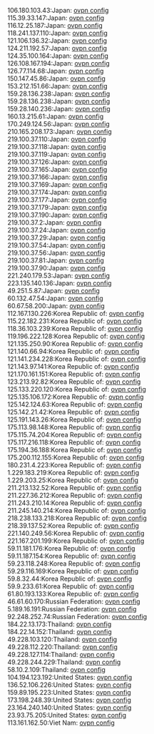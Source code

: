 106.180.103.43:Japan: [ovpn config](vpn/106_180_103_43.ovpn)  
115.39.33.147:Japan: [ovpn config](vpn/115_39_33_147.ovpn)  
116.12.25.187:Japan: [ovpn config](vpn/116_12_25_187.ovpn)  
118.241.137.110:Japan: [ovpn config](vpn/118_241_137_110.ovpn)  
121.106.136.32:Japan: [ovpn config](vpn/121_106_136_32.ovpn)  
124.211.192.57:Japan: [ovpn config](vpn/124_211_192_57.ovpn)  
124.35.100.164:Japan: [ovpn config](vpn/124_35_100_164.ovpn)  
126.108.167.194:Japan: [ovpn config](vpn/126_108_167_194.ovpn)  
126.77.114.68:Japan: [ovpn config](vpn/126_77_114_68.ovpn)  
150.147.45.86:Japan: [ovpn config](vpn/150_147_45_86.ovpn)  
153.212.151.66:Japan: [ovpn config](vpn/153_212_151_66.ovpn)  
159.28.136.238:Japan: [ovpn config](vpn/159_28_136_238.ovpn)  
159.28.136.238:Japan: [ovpn config](vpn/159_28_136_238.ovpn)  
159.28.140.236:Japan: [ovpn config](vpn/159_28_140_236.ovpn)  
160.13.215.61:Japan: [ovpn config](vpn/160_13_215_61.ovpn)  
170.249.124.56:Japan: [ovpn config](vpn/170_249_124_56.ovpn)  
210.165.208.173:Japan: [ovpn config](vpn/210_165_208_173.ovpn)  
219.100.37.110:Japan: [ovpn config](vpn/219_100_37_110.ovpn)  
219.100.37.118:Japan: [ovpn config](vpn/219_100_37_118.ovpn)  
219.100.37.119:Japan: [ovpn config](vpn/219_100_37_119.ovpn)  
219.100.37.126:Japan: [ovpn config](vpn/219_100_37_126.ovpn)  
219.100.37.165:Japan: [ovpn config](vpn/219_100_37_165.ovpn)  
219.100.37.166:Japan: [ovpn config](vpn/219_100_37_166.ovpn)  
219.100.37.169:Japan: [ovpn config](vpn/219_100_37_169.ovpn)  
219.100.37.174:Japan: [ovpn config](vpn/219_100_37_174.ovpn)  
219.100.37.177:Japan: [ovpn config](vpn/219_100_37_177.ovpn)  
219.100.37.179:Japan: [ovpn config](vpn/219_100_37_179.ovpn)  
219.100.37.190:Japan: [ovpn config](vpn/219_100_37_190.ovpn)  
219.100.37.2:Japan: [ovpn config](vpn/219_100_37_2.ovpn)  
219.100.37.24:Japan: [ovpn config](vpn/219_100_37_24.ovpn)  
219.100.37.29:Japan: [ovpn config](vpn/219_100_37_29.ovpn)  
219.100.37.54:Japan: [ovpn config](vpn/219_100_37_54.ovpn)  
219.100.37.56:Japan: [ovpn config](vpn/219_100_37_56.ovpn)  
219.100.37.81:Japan: [ovpn config](vpn/219_100_37_81.ovpn)  
219.100.37.90:Japan: [ovpn config](vpn/219_100_37_90.ovpn)  
221.240.179.53:Japan: [ovpn config](vpn/221_240_179_53.ovpn)  
223.135.140.136:Japan: [ovpn config](vpn/223_135_140_136.ovpn)  
49.251.5.87:Japan: [ovpn config](vpn/49_251_5_87.ovpn)  
60.132.47.54:Japan: [ovpn config](vpn/60_132_47_54.ovpn)  
60.67.58.200:Japan: [ovpn config](vpn/60_67_58_200.ovpn)  
112.167.130.226:Korea Republic of: [ovpn config](vpn/112_167_130_226.ovpn)  
115.22.182.231:Korea Republic of: [ovpn config](vpn/115_22_182_231.ovpn)  
118.36.103.239:Korea Republic of: [ovpn config](vpn/118_36_103_239.ovpn)  
119.196.222.128:Korea Republic of: [ovpn config](vpn/119_196_222_128.ovpn)  
121.135.250.90:Korea Republic of: [ovpn config](vpn/121_135_250_90.ovpn)  
121.140.66.94:Korea Republic of: [ovpn config](vpn/121_140_66_94.ovpn)  
121.141.234.228:Korea Republic of: [ovpn config](vpn/121_141_234_228.ovpn)  
121.143.97.141:Korea Republic of: [ovpn config](vpn/121_143_97_141.ovpn)  
121.170.161.151:Korea Republic of: [ovpn config](vpn/121_170_161_151.ovpn)  
123.213.92.82:Korea Republic of: [ovpn config](vpn/123_213_92_82.ovpn)  
125.133.220.120:Korea Republic of: [ovpn config](vpn/125_133_220_120.ovpn)  
125.135.106.172:Korea Republic of: [ovpn config](vpn/125_135_106_172.ovpn)  
125.142.124.63:Korea Republic of: [ovpn config](vpn/125_142_124_63.ovpn)  
125.142.21.42:Korea Republic of: [ovpn config](vpn/125_142_21_42.ovpn)  
125.191.143.26:Korea Republic of: [ovpn config](vpn/125_191_143_26.ovpn)  
175.113.98.148:Korea Republic of: [ovpn config](vpn/175_113_98_148.ovpn)  
175.115.74.204:Korea Republic of: [ovpn config](vpn/175_115_74_204.ovpn)  
175.117.216.118:Korea Republic of: [ovpn config](vpn/175_117_216_118.ovpn)  
175.194.36.188:Korea Republic of: [ovpn config](vpn/175_194_36_188.ovpn)  
175.200.112.155:Korea Republic of: [ovpn config](vpn/175_200_112_155.ovpn)  
180.231.4.223:Korea Republic of: [ovpn config](vpn/180_231_4_223.ovpn)  
1.229.183.219:Korea Republic of: [ovpn config](vpn/1_229_183_219.ovpn)  
1.229.203.25:Korea Republic of: [ovpn config](vpn/1_229_203_25.ovpn)  
211.213.132.52:Korea Republic of: [ovpn config](vpn/211_213_132_52.ovpn)  
211.227.36.212:Korea Republic of: [ovpn config](vpn/211_227_36_212.ovpn)  
211.243.210.14:Korea Republic of: [ovpn config](vpn/211_243_210_14.ovpn)  
211.245.140.214:Korea Republic of: [ovpn config](vpn/211_245_140_214.ovpn)  
218.238.133.218:Korea Republic of: [ovpn config](vpn/218_238_133_218.ovpn)  
218.39.137.52:Korea Republic of: [ovpn config](vpn/218_39_137_52.ovpn)  
221.140.249.56:Korea Republic of: [ovpn config](vpn/221_140_249_56.ovpn)  
221.167.201.199:Korea Republic of: [ovpn config](vpn/221_167_201_199.ovpn)  
59.11.181.176:Korea Republic of: [ovpn config](vpn/59_11_181_176.ovpn)  
59.11.187.154:Korea Republic of: [ovpn config](vpn/59_11_187_154.ovpn)  
59.23.118.248:Korea Republic of: [ovpn config](vpn/59_23_118_248.ovpn)  
59.29.116.169:Korea Republic of: [ovpn config](vpn/59_29_116_169.ovpn)  
59.8.32.44:Korea Republic of: [ovpn config](vpn/59_8_32_44.ovpn)  
59.9.233.61:Korea Republic of: [ovpn config](vpn/59_9_233_61.ovpn)  
61.80.193.133:Korea Republic of: [ovpn config](vpn/61_80_193_133.ovpn)  
46.61.60.170:Russian Federation: [ovpn config](vpn/46_61_60_170.ovpn)  
5.189.16.191:Russian Federation: [ovpn config](vpn/5_189_16_191.ovpn)  
92.248.252.74:Russian Federation: [ovpn config](vpn/92_248_252_74.ovpn)  
184.22.13.173:Thailand: [ovpn config](vpn/184_22_13_173.ovpn)  
184.22.14.152:Thailand: [ovpn config](vpn/184_22_14_152.ovpn)  
49.228.103.120:Thailand: [ovpn config](vpn/49_228_103_120.ovpn)  
49.228.112.220:Thailand: [ovpn config](vpn/49_228_112_220.ovpn)  
49.228.127.114:Thailand: [ovpn config](vpn/49_228_127_114.ovpn)  
49.228.244.229:Thailand: [ovpn config](vpn/49_228_244_229.ovpn)  
58.10.2.109:Thailand: [ovpn config](vpn/58_10_2_109.ovpn)  
104.194.123.192:United States: [ovpn config](vpn/104_194_123_192.ovpn)  
136.52.106.226:United States: [ovpn config](vpn/136_52_106_226.ovpn)  
159.89.195.223:United States: [ovpn config](vpn/159_89_195_223.ovpn)  
173.198.248.39:United States: [ovpn config](vpn/173_198_248_39.ovpn)  
23.164.240.140:United States: [ovpn config](vpn/23_164_240_140.ovpn)  
23.93.75.205:United States: [ovpn config](vpn/23_93_75_205.ovpn)  
113.161.162.50:Viet Nam: [ovpn config](vpn/113_161_162_50.ovpn)  

